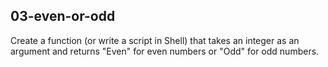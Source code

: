 ## 03-even-or-odd

Create a function (or write a script in Shell) that takes an integer as an argument and returns "Even" for even numbers or "Odd" for odd numbers.
